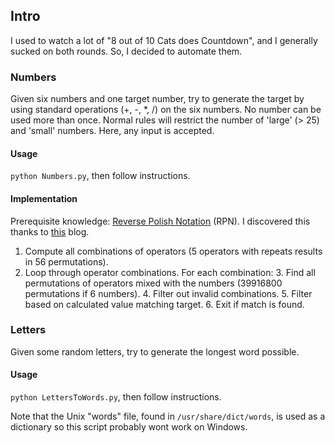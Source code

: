 ## Intro

I used to watch a lot of "8 out of 10 Cats does Countdown", and I generally sucked on both rounds. So, I decided to automate them.

### Numbers

Given six numbers and one target number, try to generate the target by using standard operations (+, -, *, /) on the six numbers. No number can be used more than once.
Normal rules will restrict the number of 'large' (> 25) and 'small' numbers. Here, any input is accepted.

#### Usage 

`python Numbers.py`, then follow instructions.

#### Implementation

Prerequisite knowledge: [Reverse Polish Notation](https://en.wikipedia.org/wiki/Reverse_Polish_notation) (RPN). I discovered this thanks
to [this](http://www.datagenetics.com/blog/august32014/index.html) blog.

1. Compute all combinations of operators (5 operators with repeats results in 56 permutations).
2. Loop through operator combinations. For each combination:
    3. Find all permutations of operators mixed with the numbers (39916800 permutations if 6 numbers).
    4. Filter out invalid combinations.
    5. Filter based on calculated value matching target.
    6. Exit if match is found.


### Letters

Given some random letters, try to generate the longest word possible.

#### Usage
`python LettersToWords.py`, then follow instructions. 

Note that the Unix "words" file, found in `/usr/share/dict/words`, is used as a dictionary so this script probably wont work on Windows.


